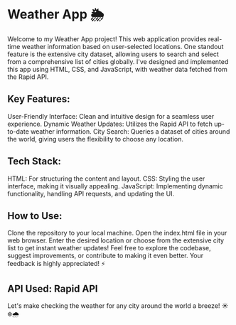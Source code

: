 # Weather App 🌦️ 

Welcome to my Weather App project! This web application provides real-time weather information based on user-selected locations. One standout feature is the extensive city dataset, allowing users to search and select from a comprehensive list of cities globally. I've designed and implemented this app using HTML, CSS, and JavaScript, with weather data fetched from the Rapid API.

## Key Features:

User-Friendly Interface: Clean and intuitive design for a seamless user experience.
Dynamic Weather Updates: Utilizes the Rapid API to fetch up-to-date weather information.
City Search: Queries a dataset of cities around the world, giving users the flexibility to choose any location.

## Tech Stack:

HTML: For structuring the content and layout.
CSS: Styling the user interface, making it visually appealing.
JavaScript: Implementing dynamic functionality, handling API requests, and updating the UI.

## How to Use:

Clone the repository to your local machine.
Open the index.html file in your web browser.
Enter the desired location or choose from the extensive city list to get instant weather updates!
Feel free to explore the codebase, suggest improvements, or contribute to making it even better. Your feedback is highly appreciated! ⚡

## API Used: Rapid API

Let's make checking the weather for any city around the world a breeze! ☀️❄️🌧️
